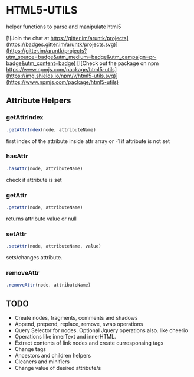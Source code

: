 # HTML5-UTILS

helper functions to parse and manipulate html5

[![Join the chat at https://gitter.im/aruntk/projects](https://badges.gitter.im/aruntk/projects.svg)](https://gitter.im/aruntk/projects?utm_source=badge&utm_medium=badge&utm_campaign=pr-badge&utm_content=badge)
[![Check out the package on npm https://www.npmjs.com/package/html5-utils](https://img.shields.io/npm/v/html5-utils.svg)](https://www.npmjs.com/package/html5-utils)

## Attribute Helpers

### getAttrIndex
```js
.getAttrIndex(node, attributeName)
```
first index of the attribute inside attr array or -1 if attribute is not set

### hasAttr
```js
.hasAttr(node, attributeName)
```
check if attribute is set


### getAttr
```js
.getAttr(node, attributeName)
```
returns attribute value or null


### setAttr
```js
.setAttr(node, attributeName, value)
```
sets/changes attribute.


### removeAttr
```js
.removeAttr(node, attributeName)
```

## TODO

- Create nodes, fragments, comments and shadows
- Append, prepend, replace, remove, swap operations
- Query Selector for nodes. Optional Jquery operations also. like cheerio
- Operations like innerText and innerHTML.
- Extract contents of link nodes and create curresponsing tags
- Change tags
- Ancestors and children helpers
- Cleaners and minifiers
- Change value of desired attribute/s





